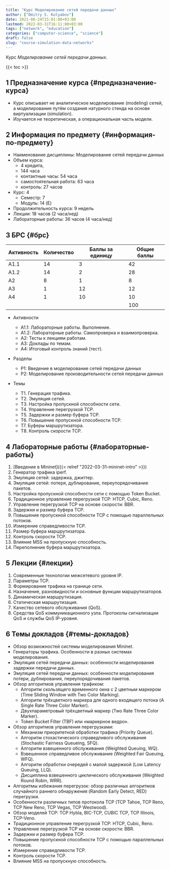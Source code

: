 ```yaml
---
title: "Курс Моделирование сетей передачи данных"
author: ["Dmitry S. Kulyabov"]
date: 2021-06-24T15:01:00+03:00
lastmod: 2022-03-31T16:11:00+03:00
tags: ["network", "education"]
categories: ["computer-science", "science"]
draft: false
slug: "course-simulation-data-networks"
---
```


Курс _Моделирование сетей передачи данных_.

<!--more-->

{{< toc >}}


## <span class="section-num">1</span> Предназначение курса {#предназначение-курса}

-   Курс описывает не аналитическое моделирование (modeling) сетей, а моделирование путём создания натурного стенда на основе виртуализации (simulation).
-   Изучается не теоретическая, а операциональная часть модели.


## <span class="section-num">2</span> Информация по предмету {#информация-по-предмету}

-   Наименование дисциплины: Моделирование сетей передачи данных
-   Объем курса:
    -   4 кредита,
    -   144 часа
    -   контактные часы: 54 часа
    -   самостоятельная работа: 63 часа
    -   контроль: 27 часов
-   Курс: 4
    -   Семестр: 7
    -   Модуль: 14 (E)
-   Продолжительность курса: 9 недель
-   Лекции: 18 часов (2 часа/нед)
-   Лабораторные работы: 36 часов (4 часа/нед)


## <span class="section-num">3</span> БРС {#брс}

| Активность | Количество | Баллы за единицу | Общие баллы |
|------------|------------|------------------|-------------|
| А1.1       | 14         | 3                | 42          |
| А1.2       | 14         | 2                | 28          |
| А2         | 8          | 1                | 8           |
| А3         | 1          | 12               | 12          |
| A4         | 1          | 10               | 10          |
|            |            |                  | 100         |

-   Активности
    -   А1.1: Лабораторные работы. Выполнение.
    -   А1.2: Лабораторные работы. Самопроверка и взаимопроверка.
    -   А2: Тесты к лекциям работам.
    -   А3: Доклады по темам.
    -   A4: Итоговый контроль знаний (тест).

-   Разделы
    -   Р1: Введение в моделирование сетей передачи данных
    -   Р2: Моделирование производительности сетей передачи данных

-   Темы
    -   T1. Генерация трафика.
    -   T2. Эмуляция сетей.
    -   T3. Настройка пропускной способности сети.
    -   T4. Управление перегрузкой TCP.
    -   T5. Задержки и размер буфера TCP.
    -   T6. Повышение пропускной способности TCP.
    -   T7. Буферы маршрутизатора.
    -   T8. Контроль скорости TCP.


## <span class="section-num">4</span> Лабораторные работы {#лабораторные-работы}

1.  [Введение в Mininet]({{< relref "2022-03-31-mininet-intro" >}})
2.  Генератор трафика iperf.
3.  Эмуляция сетей: задержка, джиттер.
4.  Эмуляция сетей: потеря, дублирование, переупорядочивание пакетов.
5.  Настройка пропускной способности сети с помощью Token Bucket.
6.  Традиционное управление перегрузкой TCP: HTCP, Cubic, Reno.
7.  Управление перегрузкой TCP на основе скорости: BBR.
8.  Задержки и размер буфера TCP.
9.  Повышение пропускной способности TCP с помощью параллельных потоков.
10. Измерение справедливости TCP.
11. Размер буфера маршрутизатора.
12. Контроль скорости TCP.
13. Влияние MSS на пропускную способность.
14. Переполнение буфера маршрутизатора.


## <span class="section-num">5</span> Лекции {#лекции}

1.  Современные технологии межсетевого уровня IP.
2.  Параметры TCP.
3.  Формирование трафика на границе сети.
4.  Назначение, разновидности и основные функции маршрутизаторов.
5.  Динамическая маршрутизация.
6.  Статическая маршрутизация.
7.  Качество сетевого обслуживания (QoS).
8.  Средства QoS коммуникационного узла. Протоколы сигнализации QoS и службы QoS IP-уровня.


## <span class="section-num">6</span> Темы докладов {#темы-докладов}

-   Обзор возможностей системы моделирования Mininet.
-   Генераторы трафика. Особенности в разных системах моделирования.
-   Эмуляция сетей передачи данных: особенности моделирования задержки передачи данных.
-   Эмуляция сетей передачи данных: особенности моделирования потери, дублирования, переупорядочивания пакетов.
-   Обзор алгоритмов управления трафиком:
    -   Алгоритм скользящего временного окна с 2 цветным маркером (Time Sliding Window with Two Color Marking).
    -   Алгоритм трёхцветного маркера для одного входящего потока (A Single Rate Three Color Marker).
    -   Двухпараметровый трёхцветный маркер (Two Rate Three Color Marker).
    -   Token Bucket Filter (TBF) или «маркерное ведро».
-   Обзор алгоритмов управления перегрузками:
    -   Механизм приоритетной обработки трафика (Priority Queue).
    -   Алгоритм стохастического справедливого обслуживания (Stochastic Fairness Queueing, SFQ).
    -   Алгоритм взвешенного обслуживания (Weighted Queuing, WQ).
    -   Взвешенное справедливое обслуживание (Weighted Fair Queuing, WFQ).
    -   Алгоритм обработки очередей с малой задержкой (Low Latency Queuing, LLQ).
    -   Дисциплина взвешенного циклического обслуживания (Weighted Round Robin, WRR).
-   Алгоритмы избежания перегрузок: обзор различных алгоритмов случайного раннего обнаружения (Random Early Detect, RED) перегрузки.
-   Особенности различных типов протокола TCP (TCP Tahoe, TCP Reno, TCP New Reno, TCP Vegas, TCP Westwood).
-   Обзор моделей TCP: TCP Hybla, BIC-TCP, CUBIC TCP, TCP Illinois, TCP-Veno.
-   Традиционное управление перегрузкой TCP: HTCP, Cubic, Reno.
-   Управление перегрузкой TCP на основе скорости: BBR.
-   Задержки и размер буфера TCP.
-   Повышение пропускной способности TCP с помощью параллельных потоков.
-   Измерение справедливости TCP.
-   Контроль скорости TCP.
-   Влияние MSS на пропускную способность.
